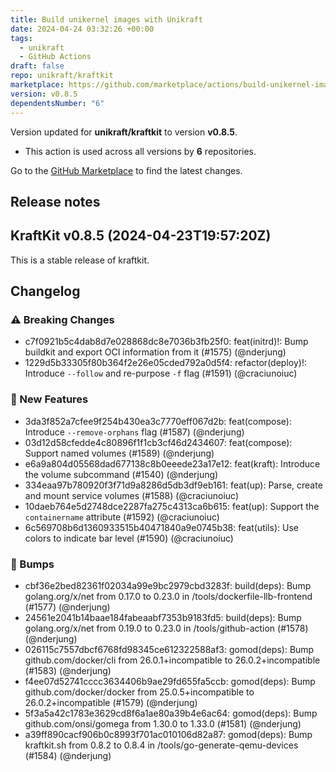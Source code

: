 ```yaml
---
title: Build unikernel images with Unikraft
date: 2024-04-24 03:32:26 +00:00
tags:
  - unikraft
  - GitHub Actions
draft: false
repo: unikraft/kraftkit
marketplace: https://github.com/marketplace/actions/build-unikernel-images-with-unikraft
version: v0.8.5
dependentsNumber: "6"
---
```



Version updated for **unikraft/kraftkit** to version **v0.8.5**.
- This action is used across all versions by **6** repositories.

Go to the [GitHub Marketplace](https://github.com/marketplace/actions/build-unikernel-images-with-unikraft) to find the latest changes.

## Release notes

## KraftKit v0.8.5 (2024-04-23T19:57:20Z)

This is a stable release of kraftkit.

## Changelog
### ⚠️ Breaking Changes
* c7f0921b5c4dab8d7e028868dc8e7036b3fb25f0: feat(initrd)!: Bump buildkit and export OCI information from it  (#1575) (@nderjung)
* 1229d5b33305f80b364f2e26e05cded792a0d5f4: refactor(deploy)!: Introduce `--follow` and re-purpose `-f` flag (#1591) (@craciunoiuc)
### 🚀 New Features
* 3da3f852a7cfee9f254b430ea3c7770eff067d2b: feat(compose): Introduce `--remove-orphans` flag (#1587) (@nderjung)
* 03d12d58cfedde4c80896f1f1cb3cf46d2434607: feat(compose): Support named volumes (#1589) (@nderjung)
* e6a9a804d05568dad677138c8b0eeede23a17e12: feat(kraft): Introduce the volume subcommand (#1540) (@nderjung)
* 334eaa97b780920f3f71d9a8286d5db3df9eb161: feat(up): Parse, create and mount service volumes (#1588) (@craciunoiuc)
* 10daeb764e5d2748dce2287fa275c4313ca6b615: feat(up): Support the `containername` attribute (#1592) (@craciunoiuc)
* 6c569708b6d1360933515b40471840a9e0745b38: feat(utils): Use colors to indicate bar level (#1590) (@craciunoiuc)
### 🤖 Bumps
* cbf36e2bed82361f02034a99e9bc2979cbd3283f: build(deps): Bump golang.org/x/net from 0.17.0 to 0.23.0 in /tools/dockerfile-llb-frontend (#1577) (@nderjung)
* 24561e2041b14baae184fabeaabf7353b9183fd5: build(deps): Bump golang.org/x/net from 0.19.0 to 0.23.0 in /tools/github-action (#1578) (@nderjung)
* 026115c7557dbcf6768fd98345ce612322588af3: gomod(deps): Bump github.com/docker/cli from 26.0.1+incompatible to 26.0.2+incompatible (#1583) (@nderjung)
* f4ee07d52741cccc3634406b9ae29fd655fa5ccb: gomod(deps): Bump github.com/docker/docker from 25.0.5+incompatible to 26.0.2+incompatible (#1579) (@nderjung)
* 5f3a5a42c1783e3629cd8f6a1ae80a39b4e6ac64: gomod(deps): Bump github.com/onsi/gomega from 1.30.0 to 1.33.0 (#1581) (@nderjung)
* a39ff890cacf906b0c8993f701ac010106d82a87: gomod(deps): Bump kraftkit.sh from 0.8.2 to 0.8.4 in /tools/go-generate-qemu-devices (#1584) (@nderjung)


